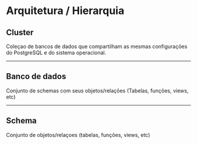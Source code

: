 # Arquitetura / Hierarquia

## Cluster
Coleçao de bancos de dados que compartilham as mesmas configurações do PostgreSQL e do sistema operacional.

---
## Banco de dados

Conjunto de schemas com seus objetos/relações
(Tabelas, funções, views, etc)

---
## Schema

Conjunto de objetos/relaçoes
(tabelas, funções, views, etc)